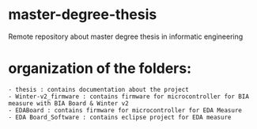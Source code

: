 # master-degree-thesis
Remote repository about master degree thesis in informatic engineering

# organization of the folders:
    - thesis : contains documentation about the project
    - Winter-v2_firmware : contains firmware for microcontroller for BIA measure with BIA Board & Winter v2
    - EDABoard : contains firmware for microcontroller for EDA Measure
    - EDA Board_Software : contains eclipse project for EDA measure
    